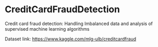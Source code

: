 # CreditCardFraudDetection
Credit card fraud detection: Handling Imbalanced data and analysis of supervised machine learning algorithms

Dataset link: https://www.kaggle.com/mlg-ulb/creditcardfraud
